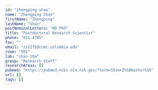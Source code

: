 ```yaml
---
id: "zhengping-shao"
name: "Zhengping Shao"
firstName: "Zhengping"
lastName: "Shao"
postNominalLetters: "MD PhD"
title: "Postdoctoral Research Scientist"
phone: "851-4785"
fax: ""
email: "zs2275@cumc.columbia.edu"
room: "501"
lab: "shan-zha"
group: "Research Staff"
researchAreas: []
pubmed: "https://pubmed.ncbi.nlm.nih.gov/?term=Shao+Z%5BAuthor%5D"
url: []
tags: []
---
```

